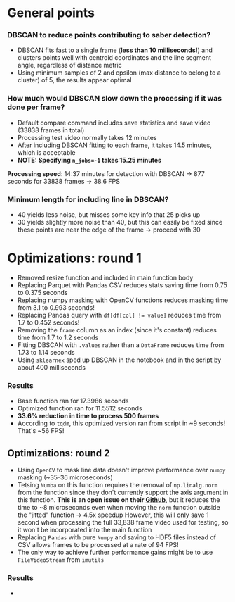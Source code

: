 # General points

### DBSCAN to reduce points contributing to saber detection?
* DBSCAN fits fast to a single frame (**less than 10 milliseconds!**) and clusters points well with centroid coordinates and the line segment angle, regardless of distance metric
* Using minimum samples of 2 and epsilon (max distance to belong to a cluster) of 5, the results appear optimal

### How much would DBSCAN slow down the processing if it was done per frame?
* Default compare command includes save statistics and save video (33838 frames in total)
* Processing test video normally takes 12 minutes
* After including DBSCAN fitting to each frame, it takes 14.5 minutes, which is acceptable
* <strong>NOTE: Specifying `n_jobs=-1` takes 15.25 minutes</strong>

<strong>Processing speed</strong>: 14:37 minutes for detection with DBSCAN -> 877 seconds for 33838 frames -> 38.6 FPS

### Minimum length for including line in DBSCAN?
* 40 yields less noise, but misses some key info that 25 picks up
* 30 yields slightly more noise than 40, but this can easily be fixed since these points are near the edge of the frame -> proceed with 30


# Optimizations: round 1
* Removed resize function and included in main function body
* Replacing Parquet with Pandas CSV reduces stats saving time from 0.75 to 0.375 seconds
* Replacing numpy masking with OpenCV functions reduces masking time from 3.1 to 0.993 seconds!
* Replacing Pandas query with `df[df[col] != value]` reduces time from 1.7 to 0.452 seconds!
* Removing the `frame` column as an index (since it's constant) reduces time from 1.7 to 1.2 seconds
* Fitting DBSCAN with `.values` rather than a `DataFrame` reduces time from 1.73 to 1.14 seconds
* Using `sklearnex` sped up DBSCAN in the notebook and in the script by about 400 milliseconds

### Results
* Base function ran for 17.3986 seconds
* Optimized function ran for 11.5512 seconds
* <strong>33.6% reduction in time to process 500 frames</strong>
* According to `tqdm`, this optimized version ran from script in ~9 seconds! That's ~56 FPS!

## Optimizations: round 2
* Using `OpenCV` to mask line data doesn't improve performance over `numpy` masking (~35-36 microseconds)
* Tetsing `Numba` on this function requires the removal of `np.linalg.norm` from the function since they don't currently support the axis argument in this function. 
<strong>This is an open issue on their [Github](https://github.com/numba/numba/pull/7785)</strong>, but it reduces the time to ~8 microseconds even when moving the `norm` function outside the "jitted" function -> 4.5x speedup
However, this will only save 1 second when processing the full 33,838 frame video used for testing, so it won't be incorporated into the main function
* Replacing `Pandas` with pure `Numpy` and saving to HDF5 files instead of CSV allows frames to be processed at a rate of 94 FPS!
* The only way to achieve further performance gains might be to use `FileVideoStream` from `imutils`

### Results
* 
